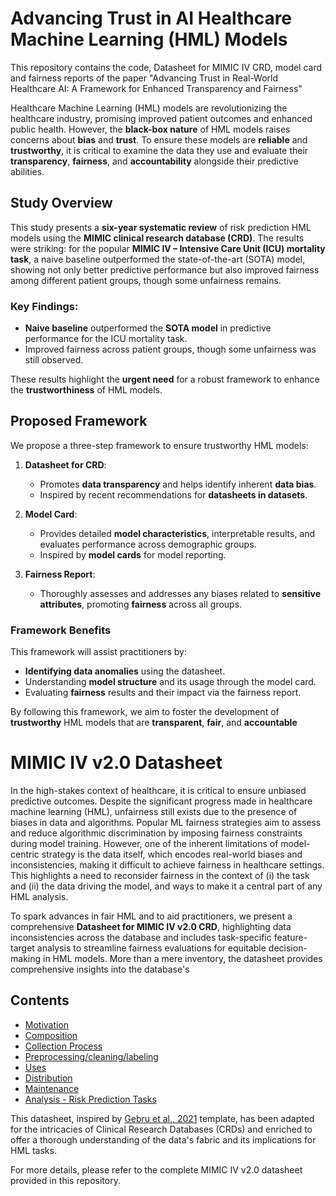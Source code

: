 # Advancing Trust in AI Healthcare Machine Learning (HML) Models

This repository contains the code, Datasheet for MIMIC IV CRD, model card and fairness reports of the paper "Advancing Trust in Real-World Healthcare AI: A Framework for Enhanced Transparency and Fairness"

Healthcare Machine Learning (HML) models are revolutionizing the healthcare industry, promising improved patient outcomes and enhanced public health. However, the **black-box nature** of HML models raises concerns about **bias** and **trust**. To ensure these models are **reliable** and **trustworthy**, it is critical to examine the data they use and evaluate their **transparency**, **fairness**, and **accountability** alongside their predictive abilities.

## Study Overview

This study presents a **six-year systematic review** of risk prediction HML models using the **MIMIC clinical research database (CRD)**. The results were striking: for the popular **MIMIC IV – Intensive Care Unit (ICU) mortality task**, a naive baseline outperformed the state-of-the-art (SOTA) model, showing not only better predictive performance but also improved fairness among different patient groups, though some unfairness remains.

### Key Findings:
- **Naive baseline** outperformed the **SOTA model** in predictive performance for the ICU mortality task.
- Improved fairness across patient groups, though some unfairness was still observed.

These results highlight the **urgent need** for a robust framework to enhance the **trustworthiness** of HML models.

## Proposed Framework

We propose a three-step framework to ensure trustworthy HML models:

1. **Datasheet for CRD**:
   - Promotes **data transparency** and helps identify inherent **data bias**.
   - Inspired by recent recommendations for **datasheets in datasets**.

2. **Model Card**:
   - Provides detailed **model characteristics**, interpretable results, and evaluates performance across demographic groups.
   - Inspired by **model cards** for model reporting.

3. **Fairness Report**:
   - Thoroughly assesses and addresses any biases related to **sensitive attributes**, promoting **fairness** across all groups.

### Framework Benefits

This framework will assist practitioners by:
- **Identifying data anomalies** using the datasheet.
- Understanding **model structure** and its usage through the model card.
- Evaluating **fairness** results and their impact via the fairness report.

By following this framework, we aim to foster the development of **trustworthy** HML models that are **transparent**, **fair**, and **accountable**

# MIMIC IV v2.0 Datasheet

In the high-stakes context of healthcare, it is critical to ensure unbiased predictive outcomes. Despite the significant progress made in healthcare machine learning (HML), unfairness still exists due to the presence of biases in data and algorithms. Popular ML fairness strategies aim to assess and reduce algorithmic discrimination by imposing fairness constraints during model training. However, one of the inherent limitations of model-centric strategy is the data itself, which encodes real-world biases and inconsistencies, making it difficult to achieve fairness in healthcare settings. This highlights a need to reconsider fairness in the context of (i) the task and (ii) the data driving the model, and ways to make it a central part of any HML analysis.

To spark advances in fair HML and to aid practitioners, we present a comprehensive **Datasheet for MIMIC IV v2.0 CRD**, highlighting data inconsistencies across the database and includes task-specific feature-target analysis to streamline fairness evaluations for equitable decision-making in HML models. More than a mere inventory, the datasheet provides comprehensive insights into the database's 

## Contents
- [Motivation](MOTIVATION.md)
- [Composition](COMPOSITION.md)
- [Collection Process](COLLECTION_PROCESS.md)
- [Preprocessing/cleaning/labeling](PREPROCESSING_CLEANING.md)
- [Uses](USES.md)
- [Distribution](DISTRIBUTION.md)
- [Maintenance](MAINTENANCE.md)
- [Analysis - Risk Prediction Tasks](ANALYSIS_RISK_PREDICTION.md)

This datasheet, inspired by [Gebru et al., 2021](https://dl.acm.org/doi/pdf/10.1145/3458723) template, has been adapted for the intricacies of Clinical Research Databases (CRDs) and enriched to offer a thorough understanding of the data's fabric and its implications for HML tasks.


For more details, please refer to the complete MIMIC IV v2.0 datasheet provided in this repository.
